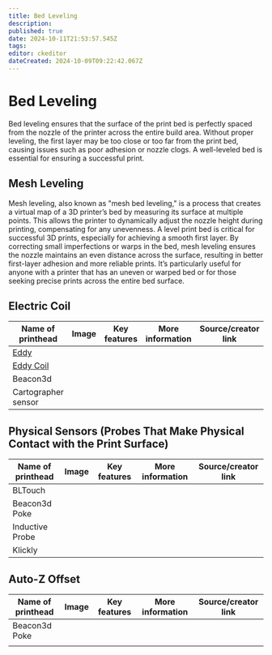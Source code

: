```yaml
---
title: Bed Leveling
description: 
published: true
date: 2024-10-11T21:53:57.545Z
tags: 
editor: ckeditor
dateCreated: 2024-10-09T09:22:42.067Z
---
```


# Bed Leveling

Bed leveling ensures that the surface of the print bed is perfectly spaced from the nozzle of the printer across the entire build area. Without proper leveling, the first layer may be too close or too far from the print bed, causing issues such as poor adhesion or nozzle clogs. A well-leveled bed is essential for ensuring a successful print.

## Mesh Leveling

Mesh leveling, also known as "mesh bed leveling," is a process that creates a virtual map of a 3D printer’s bed by measuring its surface at multiple points. This allows the printer to dynamically adjust the nozzle height during printing, compensating for any unevenness. A level print bed is critical for successful 3D prints, especially for achieving a smooth first layer. By correcting small imperfections or warps in the bed, mesh leveling ensures the nozzle maintains an even distance across the surface, resulting in better first-layer adhesion and more reliable prints. It’s particularly useful for anyone with a printer that has an uneven or warped bed or for those seeking precise prints across the entire bed surface.

## Electric Coil

| **Name of printhead** | **Image** | **Key features** | **More information** | **Source/creator link** |
|------------------------|-----------|------------------|-----------------------|--------------------------|
| [Eddy](eddy.md) | | | | |
| [Eddy Coil](eddy-coil.md) | | | | |
| Beacon3d | | | | |
| Cartographer sensor | | | | |

## Physical Sensors (Probes That Make Physical Contact with the Print Surface)

| **Name of printhead** | **Image** | **Key features** | **More information** | **Source/creator link** |
|------------------------|-----------|------------------|-----------------------|--------------------------|
| BLTouch | | | | |
| Beacon3d Poke | | | | |
| Inductive Probe | | | | |
| Klickly | | | | |

## Auto-Z Offset

| **Name of printhead** | **Image** | **Key features** | **More information** | **Source/creator link** |
|------------------------|-----------|------------------|-----------------------|--------------------------|
| Beacon3d Poke | | | | |
| | | | | |
